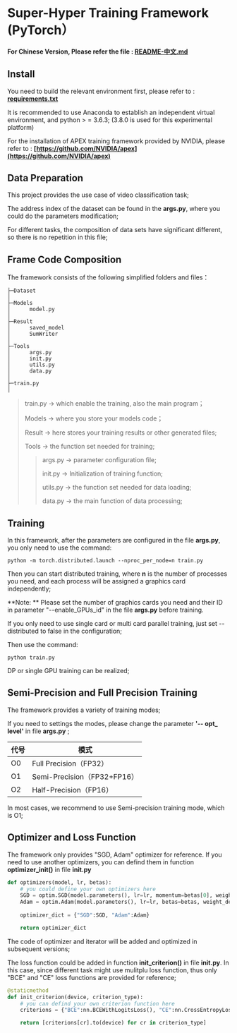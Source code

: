 # Super-Hyper Training Framework (PyTorch）



#### For Chinese Version, Please refer the file : [**README-中文.md**](README-中文.md)



## Install 

You need to build the relevant environment first, please refer to : [**requirements.txt**](requirements.txt)

It is recommended to use Anaconda to establish an independent virtual environment, and python > = 3.6.3; (3.8.0 is used for this experimental platform)

For the installation of APEX training framework provided by NVIDIA, please refer to : **[https://github.com/NVIDIA/apex](https://github.com/NVIDIA/apex)**



## Data Preparation

This project provides the use case of video classification task;

The address index of the dataset can be found in the **args.py**, where you could do the parameters modification;

For different tasks, the composition of data sets have significant different, so there is no repetition in this file;



## Frame Code Composition

The framework consists of the following simplified folders and files：

```shell
├─Dataset
│
├─Models
│      model.py
│
├─Result
│      saved_model
│      SumWriter
│
├─Tools
│      args.py
│      init.py
│      utils.py
│      data.py
│
├─train.py
│
```

> train.py -> which enable the training, also the main program；
>
> Models ->  where you store your models code；
>
> Result   -> here stores your training results or other generated files;
>
> Tools     -> the function set needed for training;
>
> > args.py -> parameter configuration file;
> >
> > init.py   -> Initialization of training function;
> >
> > utils.py ->  the function set needed for data loading;
> >
> > data.py -> the main function of data processing;



## Training

In this framework, after the parameters are configured in the file **args.py**, you only need to use the command:

```shell
python -m torch.distributed.launch --nproc_per_node=n train.py
```

Then you can start distributed training, where **n** is the number of processes you need, and each process will be assigned a graphics card independently;

**Note: ** Please set the number of graphics cards you need and their ID in parameter "--enable_GPUs_id" in the file **args.py** before training.



If you only need to use single card or multi card parallel training, just set -- distributed to false in the configuration;

Then use the command:

```shell
python train.py
```

DP or single GPU training can be realized;



## Semi-Precision and Full Precision Training

The framework provides a variety of training modes;

If you need to settings the modes, please change the parameter **'-- opt_ level'** in file **args.py** ;

| 代号 | 模式                        |
| ---- | --------------------------- |
| O0   | Full Precision（FP32）      |
| O1   | Semi-Precision（FP32+FP16） |
| O2   | Half-Precision（FP16）      |

In most cases, we recommend to use Semi-precision training mode, which is O1;



## Optimizer and Loss Function

The framework only provides "SGD, Adam" optimizer for reference. If you need to use another optimizers, you can defind them in function **optimizer_init()** in file **init.py**

```python
def optimizers(model, lr, betas):
    # you could define your own optimizers here
    SGD = optim.SGD(model.parameters(), lr=lr, momentum=betas[0], weight_decay=1e-2)
    Adam = optim.Adam(model.parameters(), lr=lr, betas=betas, weight_decay=1e-3)
	
    optimizer_dict = {"SGD":SGD, "Adam":Adam}

    return optimizer_dict
```
The code of optimizer and iterator will be added and optimized in subsequent versions;



The loss function could be added in function **init_criterion()** in file **init.py**. In this case, since different task might use mulitplu loss function, thus only "BCE" and "CE" loss functions are provided for reference;

```python
@staticmethod
def init_criterion(device, criterion_type):
    # you can defind your own criterion function here
    criterions = {"BCE":nn.BCEWithLogitsLoss(), "CE":nn.CrossEntropyLoss()}

    return [criterions[cr].to(device) for cr in criterion_type]
```
